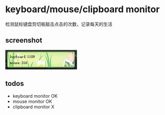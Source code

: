 # keyboard/mouse/clipboard monitor
检测鼠标键盘剪切板敲击点击的次数，记录每天的生活

## screenshot
![screenshot](screenshot/1663628799711.png)

## todos
* keyboard monitor   OK
* mouse monitor      OK
* clipboard monitor   X